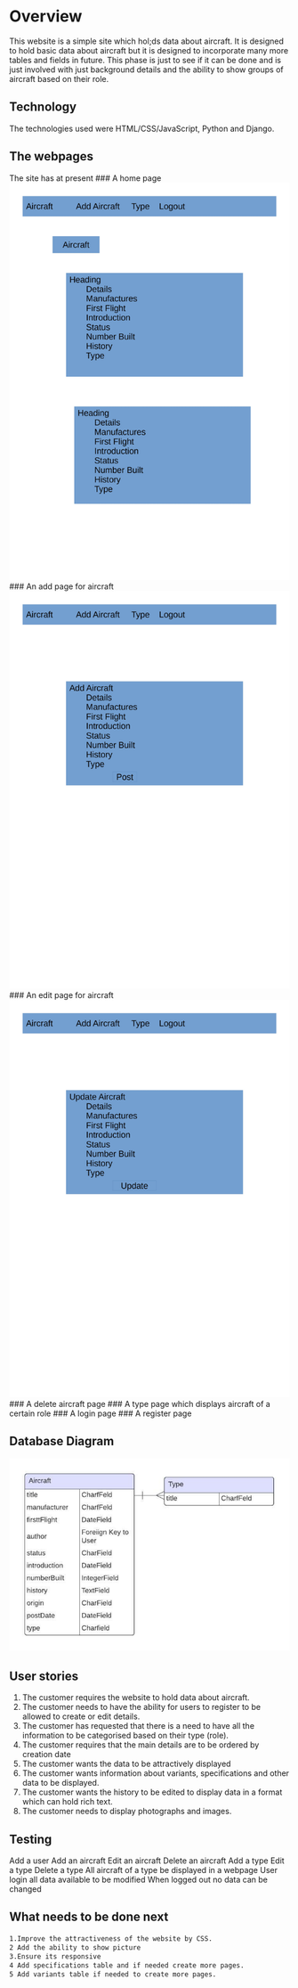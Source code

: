 # Overview

This website is a simple site which hol;ds data about aircraft. It is designed to hold basic data about aircraft but it is designed to incorporate many more tables and fields in future.
This phase is just to see if it can be done and is just involved with just background details and the ability to show groups of aircraft based on their role.


## Technology


The technologies used were HTML/CSS/JavaScript, Python and Django.

## The webpages

The site has at present
	### A home page
    ![alt text](p1hqtgqsn2153nddt187nd3h12k04-0.jpg)
	### An add page for aircraft
    ![alt text](p1hqtgqsn2153nddt187nd3h12k04-1.jpg)
	### An edit page for aircraft
    ![alt text](p1hqtgqsn2153nddt187nd3h12k04-2.jpg)
	### A delete aircraft page
	### A type page which displays aircraft of a certain role
	### A login page
	### A register page


## Database Diagram

![alt text](<Blank diagram (3).jpeg>)

## User stories
1.	The customer requires the website to hold data about aircraft.
2.	The customer needs to have the ability for users to register to be allowed to create or edit details.
3.	 The customer has requested that there is a need to have all the information to be categorised based on their type (role).
4.	The customer requires that the main details are to be ordered by creation date
5.	The customer wants the data to be attractively displayed
6.	The customer wants information about variants, specifications and other data to be displayed.
7. 	The customer wants the history to be edited to display data in a format which can hold rich text.
8.	The customer needs to display photographs and images.

## Testing

Add a user
Add an aircraft
Edit an aircraft
Delete an aircraft
Add a type
Edit a type
Delete a type
All aircraft of a type be displayed in a webpage
User login all data available to be modified
When logged out no data can be changed

## What needs to be done next

	1.Improve the attractiveness of the website by CSS.
	2 Add the ability to show picture
	3.Ensure its responsive
	4 Add specifications table and if needed create more pages.
	5 Add variants table if needed to create more pages.
